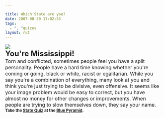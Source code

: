 ```yaml
---

title: Which State are you?
date: 2007-08-30 17:02:53
tags:
  - ", "quizes
layout: rut
---
```


<p><img src="http://bluepyramid.org/ia/ms.gif" /><br />
<font size="5">
<b>You're Mississippi!</b></font><br />
<font size="3">Torn and conflicted, sometimes people feel you have a split personality.
People have a hard time knowing whether you're coming or going, black or white, racist
or egalitarian. While you say you're a combination of everything, many look at you and
think you're just trying to be divisive, even offensive. It seems like your image problem
would be easy to correct, but you have almost no money for other changes or improvements.
When people are trying to slow themselves down, they say your name.</font><br />
<font size="2">
<b>Take the <a href="http://bluepyramid.org/ia/squiz.htm">State Quiz</a>
at the <a href="http://bluepyramid.org">Blue Pyramid</a>.</b></font></font></p>


